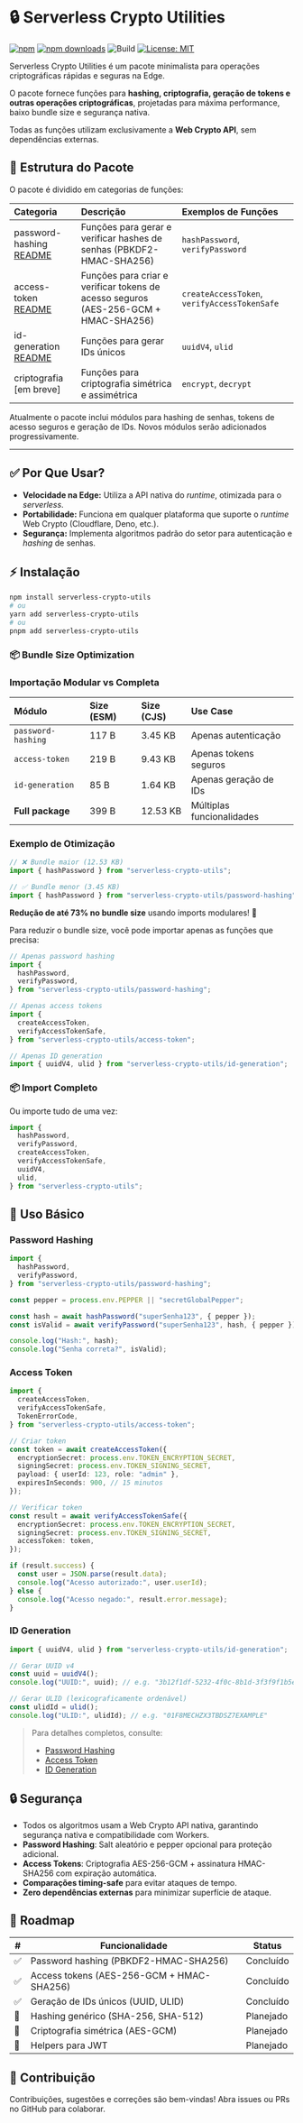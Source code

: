 # 🔒 Serverless Crypto Utilities

[![npm](https://img.shields.io/npm/v/serverless-crypto-utils)](https://www.npmjs.com/package/serverless-crypto-utils)
[![npm downloads](https://img.shields.io/npm/dt/serverless-crypto-utils)](https://www.npmjs.com/package/serverless-crypto-utils)
![Build](https://github.com/gihoekveld/serverless-crypto-utils/actions/workflows/build.yml/badge.svg)
[![License: MIT](https://img.shields.io/badge/License-MIT-yellow.svg)](LICENSE)

Serverless Crypto Utilities é um pacote minimalista para operações criptográficas rápidas e seguras na Edge.

O pacote fornece funções para **hashing, criptografia, geração de tokens e outras operações criptográficas**, projetadas para máxima performance, baixo bundle size e segurança nativa.

Todas as funções utilizam exclusivamente a **Web Crypto API**, sem dependências externas.

## 🔹 Estrutura do Pacote

O pacote é dividido em categorias de funções:

| Categoria                                           | Descrição                                                                           | Exemplos de Funções                          |
| :-------------------------------------------------- | :---------------------------------------------------------------------------------- | :------------------------------------------- |
| password-hashing [README](docs/password-hashing.md) | Funções para gerar e verificar hashes de senhas (PBKDF2-HMAC-SHA256)                | `hashPassword`, `verifyPassword`             |
| access-token [README](docs/access-token.md)         | Funções para criar e verificar tokens de acesso seguros (AES-256-GCM + HMAC-SHA256) | `createAccessToken`, `verifyAccessTokenSafe` |
| id-generation [README](docs/id-generation.md)       | Funções para gerar IDs únicos                                                       | `uuidV4`, `ulid`                             |
| criptografia [em breve]                             | Funções para criptografia simétrica e assimétrica                                   | `encrypt`, `decrypt`                         |

Atualmente o pacote inclui módulos para hashing de senhas, tokens de acesso seguros e geração de IDs. Novos módulos serão adicionados progressivamente.

---

## ✅ Por Que Usar?

- **Velocidade na Edge:** Utiliza a API nativa do _runtime_, otimizada para o _serverless_.
- **Portabilidade:** Funciona em qualquer plataforma que suporte o _runtime_ Web Crypto (Cloudflare, Deno, etc.).
- **Segurança:** Implementa algoritmos padrão do setor para autenticação e _hashing_ de senhas.

## ⚡ Instalação

```bash
npm install serverless-crypto-utils
# ou
yarn add serverless-crypto-utils
# ou
pnpm add serverless-crypto-utils
```

### 📦 Bundle Size Optimization

### Importação Modular vs Completa

| Módulo             | Size (ESM) | Size (CJS) | Use Case                  |
| :----------------- | :--------- | :--------- | :------------------------ |
| `password-hashing` | 117 B      | 3.45 KB    | Apenas autenticação       |
| `access-token`     | 219 B      | 9.43 KB    | Apenas tokens seguros     |
| `id-generation`    | 85 B       | 1.64 KB    | Apenas geração de IDs     |
| **Full package**   | 399 B      | 12.53 KB   | Múltiplas funcionalidades |

### Exemplo de Otimização

```typescript
// ❌ Bundle maior (12.53 KB)
import { hashPassword } from "serverless-crypto-utils";

// ✅ Bundle menor (3.45 KB)
import { hashPassword } from "serverless-crypto-utils/password-hashing";
```

**Redução de até 73% no bundle size** usando imports modulares! 🚀

Para reduzir o bundle size, você pode importar apenas as funções que precisa:

```typescript
// Apenas password hashing
import {
  hashPassword,
  verifyPassword,
} from "serverless-crypto-utils/password-hashing";

// Apenas access tokens
import {
  createAccessToken,
  verifyAccessTokenSafe,
} from "serverless-crypto-utils/access-token";

// Apenas ID generation
import { uuidV4, ulid } from "serverless-crypto-utils/id-generation";
```

### 📦 Import Completo

Ou importe tudo de uma vez:

```typescript
import {
  hashPassword,
  verifyPassword,
  createAccessToken,
  verifyAccessTokenSafe,
  uuidV4,
  ulid,
} from "serverless-crypto-utils";
```

## 🚀 Uso Básico

### Password Hashing

```typescript
import {
  hashPassword,
  verifyPassword,
} from "serverless-crypto-utils/password-hashing";

const pepper = process.env.PEPPER || "secretGlobalPepper";

const hash = await hashPassword("superSenha123", { pepper });
const isValid = await verifyPassword("superSenha123", hash, { pepper });

console.log("Hash:", hash);
console.log("Senha correta?", isValid);
```

### Access Token

```typescript
import {
  createAccessToken,
  verifyAccessTokenSafe,
  TokenErrorCode,
} from "serverless-crypto-utils/access-token";

// Criar token
const token = await createAccessToken({
  encryptionSecret: process.env.TOKEN_ENCRYPTION_SECRET,
  signingSecret: process.env.TOKEN_SIGNING_SECRET,
  payload: { userId: 123, role: "admin" },
  expiresInSeconds: 900, // 15 minutos
});

// Verificar token
const result = await verifyAccessTokenSafe({
  encryptionSecret: process.env.TOKEN_ENCRYPTION_SECRET,
  signingSecret: process.env.TOKEN_SIGNING_SECRET,
  accessToken: token,
});

if (result.success) {
  const user = JSON.parse(result.data);
  console.log("Acesso autorizado:", user.userId);
} else {
  console.log("Acesso negado:", result.error.message);
}
```

### ID Generation

```typescript
import { uuidV4, ulid } from "serverless-crypto-utils/id-generation";

// Gerar UUID v4
const uuid = uuidV4();
console.log("UUID:", uuid); // e.g. "3b12f1df-5232-4f0c-8b1d-3f3f9f1b5ec1"

// Gerar ULID (lexicograficamente ordenável)
const ulidId = ulid();
console.log("ULID:", ulidId); // e.g. "01F8MECHZX3TBDSZ7EXAMPLE"
```

> Para detalhes completos, consulte:
>
> - [Password Hashing](docs/password-hashing.md)
> - [Access Token](docs/access-token.md)
> - [ID Generation](docs/id-generation.md)

## 🔒 Segurança

- Todos os algoritmos usam a Web Crypto API nativa, garantindo segurança nativa e compatibilidade com Workers.
- **Password Hashing**: Salt aleatório e pepper opcional para proteção adicional.
- **Access Tokens**: Criptografia AES-256-GCM + assinatura HMAC-SHA256 com expiração automática.
- **Comparações timing-safe** para evitar ataques de tempo.
- **Zero dependências externas** para minimizar superfície de ataque.

## 📌 Roadmap

| #   | Funcionalidade                            | Status    |
| --- | ----------------------------------------- | --------- |
| ✅  | Password hashing (PBKDF2-HMAC-SHA256)     | Concluído |
| ✅  | Access tokens (AES-256-GCM + HMAC-SHA256) | Concluído |
| ✅  | Geração de IDs únicos (UUID, ULID)        | Concluído |
| 🔄  | Hashing genérico (SHA-256, SHA-512)       | Planejado |
| 🔄  | Criptografia simétrica (AES-GCM)          | Planejado |
| 🔄  | Helpers para JWT                          | Planejado |

## 🤝 Contribuição

Contribuições, sugestões e correções são bem-vindas! Abra issues ou PRs no GitHub para colaborar.
